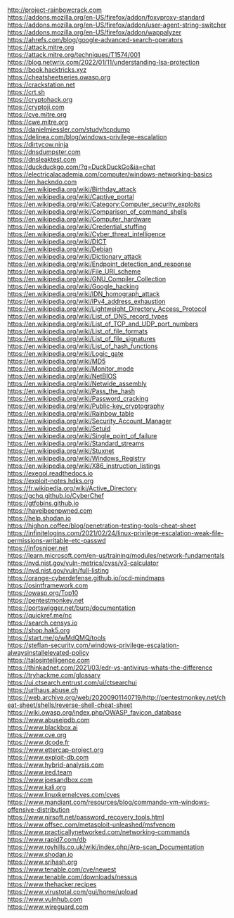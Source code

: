 <br />http://project-rainbowcrack.com
<br />https://addons.mozilla.org/en-US/firefox/addon/foxyproxy-standard
<br />https://addons.mozilla.org/en-US/firefox/addon/user-agent-string-switcher
<br />https://addons.mozilla.org/en-US/firefox/addon/wappalyzer
<br />https://ahrefs.com/blog/google-advanced-search-operators
<br />https://attack.mitre.org
<br />https://attack.mitre.org/techniques/T1574/001
<br />https://blog.netwrix.com/2022/01/11/understanding-lsa-protection
<br />https://book.hacktricks.xyz
<br />https://cheatsheetseries.owasp.org
<br />https://crackstation.net
<br />https://crt.sh
<br />https://cryptohack.org
<br />https://cryptoji.com
<br />https://cve.mitre.org
<br />https://cwe.mitre.org
<br />https://danielmiessler.com/study/tcpdump
<br />https://delinea.com/blog/windows-privilege-escalation
<br />https://dirtycow.ninja
<br />https://dnsdumpster.com
<br />https://dnsleaktest.com
<br />https://duckduckgo.com/?q=DuckDuckGo&ia=chat
<br />https://electricalacademia.com/computer/windows-networking-basics
<br />https://en.hackndo.com
<br />https://en.wikipedia.org/wiki/Birthday_attack
<br />https://en.wikipedia.org/wiki/Captive_portal
<br />https://en.wikipedia.org/wiki/Category:Computer_security_exploits
<br />https://en.wikipedia.org/wiki/Comparison_of_command_shells
<br />https://en.wikipedia.org/wiki/Computer_hardware
<br />https://en.wikipedia.org/wiki/Credential_stuffing
<br />https://en.wikipedia.org/wiki/Cyber_threat_intelligence
<br />https://en.wikipedia.org/wiki/DICT
<br />https://en.wikipedia.org/wiki/Debian
<br />https://en.wikipedia.org/wiki/Dictionary_attack
<br />https://en.wikipedia.org/wiki/Endpoint_detection_and_response
<br />https://en.wikipedia.org/wiki/File_URI_scheme
<br />https://en.wikipedia.org/wiki/GNU_Compiler_Collection
<br />https://en.wikipedia.org/wiki/Google_hacking
<br />https://en.wikipedia.org/wiki/IDN_homograph_attack
<br />https://en.wikipedia.org/wiki/IPv4_address_exhaustion
<br />https://en.wikipedia.org/wiki/Lightweight_Directory_Access_Protocol
<br />https://en.wikipedia.org/wiki/List_of_DNS_record_types
<br />https://en.wikipedia.org/wiki/List_of_TCP_and_UDP_port_numbers
<br />https://en.wikipedia.org/wiki/List_of_file_formats
<br />https://en.wikipedia.org/wiki/List_of_file_signatures
<br />https://en.wikipedia.org/wiki/List_of_hash_functions
<br />https://en.wikipedia.org/wiki/Logic_gate
<br />https://en.wikipedia.org/wiki/MD5
<br />https://en.wikipedia.org/wiki/Monitor_mode
<br />https://en.wikipedia.org/wiki/NetBIOS
<br />https://en.wikipedia.org/wiki/Netwide_assembly
<br />https://en.wikipedia.org/wiki/Pass_the_hash
<br />https://en.wikipedia.org/wiki/Password_cracking
<br />https://en.wikipedia.org/wiki/Public-key_cryptography
<br />https://en.wikipedia.org/wiki/Rainbow_table
<br />https://en.wikipedia.org/wiki/Security_Account_Manager
<br />https://en.wikipedia.org/wiki/Setuid
<br />https://en.wikipedia.org/wiki/Single_point_of_failure
<br />https://en.wikipedia.org/wiki/Standard_streams
<br />https://en.wikipedia.org/wiki/Stuxnet
<br />https://en.wikipedia.org/wiki/Windows_Registry
<br />https://en.wikipedia.org/wiki/X86_instruction_listings
<br />https://exegol.readthedocs.io
<br />https://exploit-notes.hdks.org
<br />https://fr.wikipedia.org/wiki/Active_Directory
<br />https://gchq.github.io/CyberChef
<br />https://gtfobins.github.io
<br />https://haveibeenpwned.com
<br />https://help.shodan.io
<br />https://highon.coffee/blog/penetration-testing-tools-cheat-sheet
<br />https://infinitelogins.com/2021/02/24/linux-privilege-escalation-weak-file-permissions-writable-etc-passwd
<br />https://infosniper.net
<br />https://learn.microsoft.com/en-us/training/modules/network-fundamentals
<br />https://nvd.nist.gov/vuln-metrics/cvss/v3-calculator
<br />https://nvd.nist.gov/vuln/full-listing
<br />https://orange-cyberdefense.github.io/ocd-mindmaps
<br />https://osintframework.com
<br />https://owasp.org/Top10
<br />https://pentestmonkey.net
<br />https://portswigger.net/burp/documentation
<br />https://quickref.me/nc
<br />https://search.censys.io
<br />https://shop.hak5.org
<br />https://start.me/p/wMdQMQ/tools
<br />https://steflan-security.com/windows-privilege-escalation-alwaysinstallelevated-policy
<br />https://talosintelligence.com
<br />https://thinkadnet.com/2021/03/edr-vs-antivirus-whats-the-difference
<br />https://tryhackme.com/glossary
<br />https://ui.ctsearch.entrust.com/ui/ctsearchui
<br />https://urlhaus.abuse.ch
<br />https://web.archive.org/web/20200901140719/http://pentestmonkey.net/cheat-sheet/shells/reverse-shell-cheat-sheet
<br />https://wiki.owasp.org/index.php/OWASP_favicon_database
<br />https://www.abuseipdb.com
<br />https://www.blackbox.ai
<br />https://www.cve.org
<br />https://www.dcode.fr
<br />https://www.ettercap-project.org
<br />https://www.exploit-db.com
<br />https://www.hybrid-analysis.com
<br />https://www.ired.team
<br />https://www.joesandbox.com
<br />https://www.kali.org
<br />https://www.linuxkernelcves.com/cves
<br />https://www.mandiant.com/resources/blog/commando-vm-windows-offensive-distribution
<br />https://www.nirsoft.net/password_recovery_tools.html
<br />https://www.offsec.com/metasploit-unleashed/msfvenom
<br />https://www.practicallynetworked.com/networking-commands
<br />https://www.rapid7.com/db
<br />https://www.royhills.co.uk/wiki/index.php/Arp-scan_Documentation
<br />https://www.shodan.io
<br />https://www.srihash.org
<br />https://www.tenable.com/cve/newest
<br />https://www.tenable.com/downloads/nessus
<br />https://www.thehacker.recipes
<br />https://www.virustotal.com/gui/home/upload
<br />https://www.vulnhub.com
<br />https://www.wireguard.com
